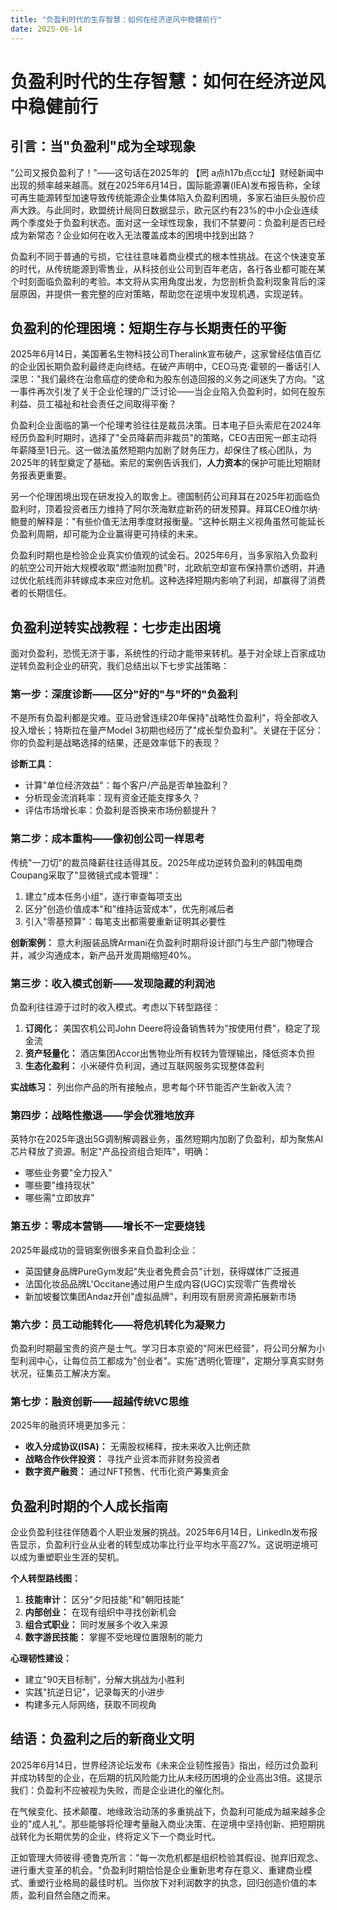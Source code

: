 ```yaml
---
title: "负盈利时代的生存智慧：如何在经济逆风中稳健前行"
date: 2025-06-14
---
```

# 负盈利时代的生存智慧：如何在经济逆风中稳健前行 

## 引言：当"负盈利"成为全球现象

"公司又报负盈利了！"——这句话在2025年的 【罔 a点h17b点cc址】财经新闻中出现的频率越来越高。就在2025年6月14日，国际能源署(IEA)发布报告称，全球可再生能源转型加速导致传统能源企业集体陷入负盈利困境，多家石油巨头股价应声大跌。与此同时，欧盟统计局同日数据显示，欧元区约有23%的中小企业连续两个季度处于负盈利状态。面对这一全球性现象，我们不禁要问：负盈利是否已经成为新常态？企业如何在收入无法覆盖成本的困境中找到出路？

负盈利不同于普通的亏损，它往往意味着商业模式的根本性挑战。在这个快速变革的时代，从传统能源到零售业，从科技创业公司到百年老店，各行各业都可能在某个时刻面临负盈利的考验。本文将从实用角度出发，为您剖析负盈利现象背后的深层原因，并提供一套完整的应对策略，帮助您在逆境中发现机遇，实现逆转。

## 负盈利的伦理困境：短期生存与长期责任的平衡

2025年6月14日，美国著名生物科技公司Theralink宣布破产，这家曾经估值百亿的企业因长期负盈利最终走向终结。在破产声明中，CEO马克·霍顿的一番话引人深思："我们最终在治愈癌症的使命和为股东创造回报的义务之间迷失了方向。"这一事件再次引发了关于企业伦理的广泛讨论——当企业陷入负盈利时，如何在股东利益、员工福祉和社会责任之间取得平衡？

负盈利企业面临的第一个伦理考验往往是裁员决策。日本电子巨头索尼在2024年经历负盈利时期时，选择了"全员降薪而非裁员"的策略，CEO吉田宪一郎主动将年薪降至1日元。这一做法虽然短期内加剧了财务压力，却保住了核心团队，为2025年的转型奠定了基础。索尼的案例告诉我们，**人力资本**的保护可能比短期财务报表更重要。

另一个伦理困境出现在研发投入的取舍上。德国制药公司拜耳在2025年初面临负盈利时，顶着投资者压力维持了阿尔茨海默症新药的研发预算。拜耳CEO维尔纳·鲍曼的解释是："有些价值无法用季度财报衡量。"这种长期主义视角虽然可能延长负盈利周期，却可能为企业赢得更可持续的未来。

负盈利时期也是检验企业真实价值观的试金石。2025年6月，当多家陷入负盈利的航空公司开始大规模收取"燃油附加费"时，北欧航空却宣布保持票价透明，并通过优化航线而非转嫁成本来应对危机。这种选择短期内影响了利润，却赢得了消费者的长期信任。

## 负盈利逆转实战教程：七步走出困境

面对负盈利，恐慌无济于事，系统性的行动才能带来转机。基于对全球上百家成功逆转负盈利企业的研究，我们总结出以下七步实战策略：

### 第一步：深度诊断——区分"好的"与"坏的"负盈利

不是所有负盈利都是灾难。亚马逊曾连续20年保持"战略性负盈利"，将全部收入投入增长；特斯拉在量产Model 3初期也经历了"成长型负盈利"。关键在于区分：你的负盈利是战略选择的结果，还是效率低下的表现？

**诊断工具：**
- 计算"单位经济效益"：每个客户/产品是否单独盈利？
- 分析现金流消耗率：现有资金还能支撑多久？
- 评估市场增长率：负盈利是否换来市场份额提升？

### 第二步：成本重构——像初创公司一样思考

传统"一刀切"的裁员降薪往往适得其反。2025年成功逆转负盈利的韩国电商Coupang采取了"显微镜式成本管理"：

1. 建立"成本任务小组"，逐行审查每项支出
2. 区分"创造价值成本"和"维持运营成本"，优先削减后者
3. 引入"零基预算"：每笔支出都需要重新证明其必要性

**创新案例：** 意大利服装品牌Armani在负盈利时期将设计部门与生产部门物理合并，减少沟通成本，新产品开发周期缩短40%。

### 第三步：收入模式创新——发现隐藏的利润池

负盈利往往源于过时的收入模式。考虑以下转型路径：

1. **订阅化：** 美国农机公司John Deere将设备销售转为"按使用付费"，稳定了现金流
2. **资产轻量化：** 酒店集团Accor出售物业所有权转为管理输出，降低资本负担
3. **生态化盈利：** 小米硬件负利润，通过互联网服务实现整体盈利

**实战练习：** 列出你产品的所有接触点，思考每个环节能否产生新收入流？

### 第四步：战略性撤退——学会优雅地放弃

英特尔在2025年退出5G调制解调器业务，虽然短期内加剧了负盈利，却为聚焦AI芯片释放了资源。制定"产品投资组合矩阵"，明确：

- 哪些业务要"全力投入"
- 哪些要"维持现状"
- 哪些需"立即放弃"

### 第五步：零成本营销——增长不一定要烧钱

2025年最成功的营销案例很多来自负盈利企业：

- 英国健身品牌PureGym发起"失业者免费会员"计划，获得媒体广泛报道
- 法国化妆品品牌L'Occitane通过用户生成内容(UGC)实现零广告费增长
- 新加坡餐饮集团Andaz开创"虚拟品牌"，利用现有厨房资源拓展新市场

### 第六步：员工动能转化——将危机转化为凝聚力

负盈利时期最宝贵的资产是士气。学习日本京瓷的"阿米巴经营"，将公司分解为小型利润中心，让每位员工都成为"创业者"。实施"透明化管理"，定期分享真实财务状况，征集员工解决方案。

### 第七步：融资创新——超越传统VC思维

2025年的融资环境更加多元：

- **收入分成协议(ISA)：** 无需股权稀释，按未来收入比例还款
- **战略合作伙伴投资：** 寻找产业资本而非财务投资者
- **数字资产融资：** 通过NFT预售、代币化资产筹集资金

## 负盈利时期的个人成长指南

企业负盈利往往伴随着个人职业发展的挑战。2025年6月14日，LinkedIn发布报告显示，负盈利行业从业者的转型成功率比行业平均水平高27%。这说明逆境可以成为重塑职业生涯的契机。

**个人转型路线图：**

1. **技能审计：** 区分"夕阳技能"和"朝阳技能"
2. **内部创业：** 在现有组织中寻找创新机会
3. **组合式职业：** 同时发展多个收入来源
4. **数字游民技能：** 掌握不受地理位置限制的能力

**心理韧性建设：**
- 建立"90天目标制"，分解大挑战为小胜利
- 实践"抗逆日记"，记录每天的小进步
- 构建多元人际网络，获取不同视角

## 结语：负盈利之后的新商业文明

2025年6月14日，世界经济论坛发布《未来企业韧性报告》指出，经历过负盈利并成功转型的企业，在后期的抗风险能力比从未经历困境的企业高出3倍。这提示我们：负盈利不应被视为失败，而是企业进化的催化剂。

在气候变化、技术颠覆、地缘政治动荡的多重挑战下，负盈利可能成为越来越多企业的"成人礼"。那些能够将伦理考量融入商业决策、在逆境中坚持创新、把短期挑战转化为长期优势的企业，终将定义下一个商业时代。

正如管理大师彼得·德鲁克所言："每一次危机都是组织检验其假设、抛弃旧观念、进行重大变革的机会。"负盈利时期恰恰是企业重新思考存在意义、重建商业模式、重塑行业格局的最佳时机。当你放下对利润数字的执念，回归创造价值的本质，盈利自然会随之而来。
